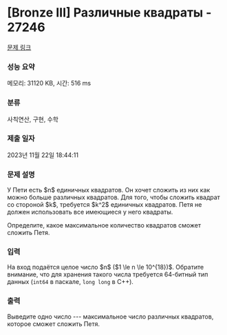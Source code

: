 # [Bronze III] Различные квадраты - 27246 

[문제 링크](https://www.acmicpc.net/problem/27246) 

### 성능 요약

메모리: 31120 KB, 시간: 516 ms

### 분류

사칙연산, 구현, 수학

### 제출 일자

2023년 11월 22일 18:44:11

### 문제 설명

<p>У Пети есть $n$ единичных квадратов. Он хочет сложить из них как можно больше различных квадратов. Для того, чтобы сложить квадрат со стороной $k$, требуется $k^2$ единичных квадратов. Петя не должен использовать все имеющиеся у него квадраты.</p>

<p>Определите, какое максимальное количество квадратов сможет сложить Петя.</p>

### 입력 

 <p>На вход подаётся целое число $n$ ($1 \le n \le 10^{18})$. Обратите внимание, что для хранения такого числа требуется 64-битный тип данных (<code>int64</code> в паскале, <code>long long</code> в C++).</p>

### 출력 

 <p>Выведите одно число --- максимальное число различных квадратов, которое сможет сложить Петя.</p>

